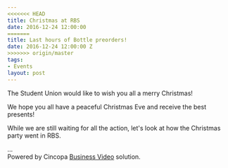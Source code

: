 ```yaml
---
<<<<<<< HEAD
title: Christmas at RBS
date: 2016-12-24 12:00:00 
=======
title: Last hours of Bottle preorders!
date: 2016-12-24 12:00:00 Z
>>>>>>> origin/master
tags:
- Events
layout: post
---
```


The Student Union would like to wish you all a merry Christmas!


We hope you all have a peaceful Christmas Eve and receive the best presents!


While we are still waiting for all the action, let's look at how the Christmas party went in RBS.

<div id="cp_widget_807232fd-f632-480a-bce1-92f87b27bab1">...</div><script type="text/javascript">
var cpo = []; cpo["_object"] ="cp_widget_807232fd-f632-480a-bce1-92f87b27bab1"; cpo["_fid"] = "A0EA-0tSZt6b";
var _cpmp = _cpmp || []; _cpmp.push(cpo);
(function() { var cp = document.createElement("script"); cp.type = "text/javascript";
cp.async = true; cp.src = "//www.cincopa.com/media-platform/runtime/libasync.js";
var c = document.getElementsByTagName("script")[0];
c.parentNode.insertBefore(cp, c); })(); </script><noscript>Powered by Cincopa <a href='https://www.cincopa.com/solution/enterprise'>Business Video</a> solution.</noscript>